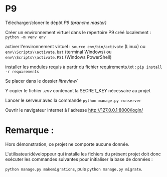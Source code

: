 # P9

Télécharger/cloner le dépôt *P9 (branche master)*

Créer un environnement virtuel dans le répertoire P9 créé localement : `python -m venv env`

activer l'environnement virtuel : `source env/bin/activate` (Linux) 
                                ou `env\\Scripts\\activate.bat` (terminal Windows)
                                ou `env\\Scripts\\activate.PS1` (Windows PowerShell)

installer les modules requis à partir du fichier requirements.txt : `pip install -r requirements`

Se placer dans le dossier *litreview/*

Y copier le fichier *.env* contenant la SECRET_KEY nécessaire au projet

Lancer le serveur avec la commande `python manage.py runserver`

Ouvrir le navigateur internet à l'adresse http://127.0.0.1:8000/login/


# Remarque :

Hors démonstration, ce projet ne comporte aucune donnée.

L'utilisateur/développeur qui installe les fichiers du présent projet doit donc exécuter les commandes suivantes pour initialiser la base de données :

`python manage.py makemigrations`, puis `python manage.py migrate`.
